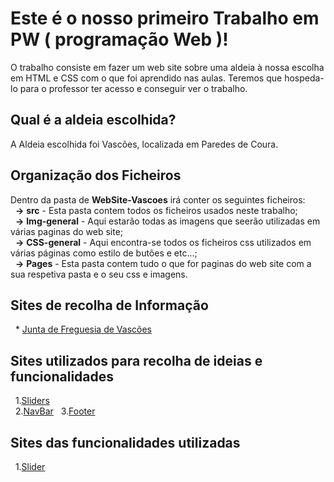 # Este é o nosso primeiro Trabalho em PW ( programação Web )!
O trabalho consiste em fazer um web site sobre uma aldeia à nossa escolha em HTML e CSS com o que foi aprendido nas aulas. Teremos que hospeda-lo para o professor ter acesso e conseguir ver o trabalho.

## Qual é a aldeia escolhida?
A Aldeia escolhida foi Vascões, localizada em Paredes de Coura.

## Organização dos Ficheiros

Dentro da pasta de **WebSite-Vascoes** irá conter os seguintes ficheiros:<br>
&nbsp;&nbsp;**->** **src** - Esta pasta contem todos os ficheiros usados neste trabalho;<br>
&nbsp;&nbsp;**->** **Img-general** - Aqui estarão todas as imagens que seerão utilizadas em várias paginas do web site;<br>
&nbsp;&nbsp;**->** **CSS-general** - Aqui encontra-se todos os ficheiros css utilizados em várias páginas como estilo de butões e etc...;<br>
&nbsp;&nbsp;**->** **Pages** - Esta pasta contem tudo o que for paginas do web site com a sua respetiva pasta e o seu css e imagens.

## Sites de recolha de Informação
&nbsp;&nbsp;* [Junta de Freguesia de Vascões](https://jf-vascoes.com/)

## Sites utilizados para recolha de ideias e funcionalidades
&nbsp;&nbsp;1.[Sliders](https://freshdesignweb.com/jquery-image-slider-slideshow/)</br>
&nbsp;&nbsp;2.[NavBar](https://www.codingnepalweb.com/responsive-navigation-menu-bar-html-css/)
&nbsp;&nbsp;3.[Footer](https://codepen.io/scanfcode/pen/MEZPNd)

## Sites das funcionalidades utilizadas
&nbsp;&nbsp;1.[Slider](https://codepen.io/suez/pen/ByvKXE)

